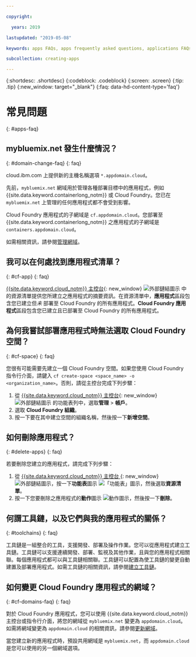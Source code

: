 ```yaml
---

copyright:

  years: 2019

lastupdated: "2019-05-08"

keywords: apps FAQs, apps frequently asked questions, applications FAQs, applications frequently asked questions

subcollection: creating-apps

---
```


{:shortdesc: .shortdesc}
{:codeblock: .codeblock}
{:screen: .screen}
{:tip: .tip}
{:new_window: target="_blank"}
{:faq: data-hd-content-type='faq'}


# 常見問題
{: #apps-faq}

## mybluemix.net 發生什麼情況？
{: #domain-change-faq}
{: faq}

cloud.ibm.com 上提供新的主機名稱選項 `*.appdomain.cloud`。

先前，`mybluemix.net` 網域用於管理各種部署目標中的應用程式，例如 {{site.data.keyword.containerlong_notm}} 或 Cloud Foundry。您已在 `mybluemix.net` 上管理的任何應用程式都不會受到影響。

Cloud Foundry 應用程式的子網域是 `cf.appdomain.cloud`。您部署至 {{site.data.keyword.containerlong_notm}} 之應用程式的子網域是 `containers.appdomain.cloud`。

如需相關資訊，請參閱[管理網域](/docs/apps?topic=creating-apps-update-domain)。

## 我可以在何處找到應用程式清單？
{: #cf-app}
{: faq}

[{{site.data.keyword.cloud_notm}} 主控台](https://{DomainName}){: new_window} ![外部鏈結圖示](../icons/launch-glyph.svg "外部鏈結圖示") 中的資源清單提供您所建立之應用程式的摘要資訊。在資源清單中，**應用程式**區段包含您已建立但*未* 部署至 Cloud Foundry 的所有應用程式。**Cloud Foundry 應用程式**區段包含您已建立且已部署至 Cloud Foundry 的所有應用程式。

## 為何我嘗試部署應用程式時無法選取 Cloud Foundry 空間？
{: #cf-space}
{: faq}

您很有可能需要先建立一個 Cloud Foundry 空間。如果您使用 Cloud Foundry 指令行介面，請鍵入 `cf create-space <space_name> -o <organization_name>`。否則，請從主控台完成下列步驟：

1. 從 [{{site.data.keyword.cloud_notm}} 主控台](https://{DomainName}){: new_window} ![外部鏈結圖示](../icons/launch-glyph.svg "外部鏈結圖示") 的功能表列中，選取**管理** > **帳戶**。
2. 選取 **Cloud Foundry 組織**。
3. 按一下要在其中建立空間的組織名稱，然後按一下**新增空間**。

## 如何刪除應用程式？
{: #delete-apps}
{: faq}

若要刪除您建立的應用程式，請完成下列步驟：

1. 從 [{{site.data.keyword.cloud_notm}} 主控台 ](https://{DomainName}){: new_window} ![外部鏈結圖示](../icons/launch-glyph.svg "外部鏈結圖示")，按一下**功能表**圖示 ![「功能表」圖示](../icons/icon_hamburger.svg)，然後選取**資源清單**。
2. 按一下您要刪除之應用程式的**動作**圖示 ![動作圖示](../icons/action-menu-icon.svg)，然後按一下**刪除**。

## 何謂工具鏈，以及它們與我的應用程式的關係？
{: #toolchains}
{: faq}

工具鏈是一組整合的工具，支援開發、部署及操作作業。您可以從應用程式建立工具鏈。工具鏈可以支援連續開發、部署、監視及其他作業，且與您的應用程式相關聯。每個應用程式都可以與工具鏈相關聯。工具鏈可以配置為使工具鏈的變更自動建置及部署應用程式。如需工具鏈的相關資訊，請參閱[建立工具鏈](/docs/services/ContinuousDelivery?topic=ContinuousDelivery-toolchains_getting_started)。

## 如何變更 Cloud Foundry 應用程式的網域？
{: #cf-domains-faq}
{: faq}

對於 Cloud Foundry 應用程式，您可以使用 {{site.data.keyword.cloud_notm}} 主控台或指令行介面，將您的網域從 `mybluemix.net` 變更為 `appdomain.cloud`。如需將網域變更為 `appdomain.cloud` 的相關資訊，請參閱[更新網域](/docs/cloud-foundry-public?topic=cloud-foundry-public-update-domain)。

當您建立新的應用程式時，預設共用網域是 `mybluemix.net`，而 `appdomain.cloud` 是您可以使用的另一個網域選項。
